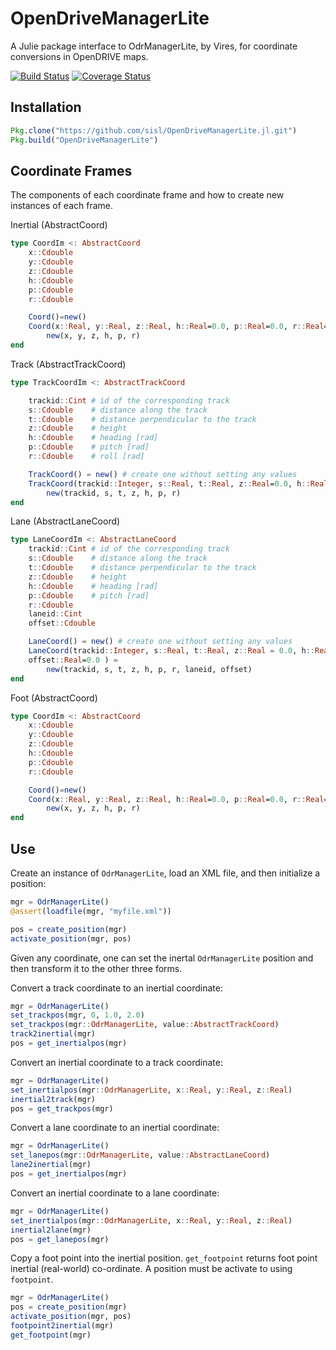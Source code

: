 # OpenDriveManagerLite

A Julie package interface to OdrManagerLite, by Vires, for coordinate conversions in OpenDRIVE maps.

[![Build Status](https://travis-ci.org/sisl/OpenDriveManagerLite.jl.svg?branch=master)](https://travis-ci.org/sisl/OpenDriveManagerLite.jl)
[![Coverage Status](https://coveralls.io/repos/sisl/OpenDriveManagerLite.jl/badge.svg?branch=master&service=github)](https://coveralls.io/github/sisl/OpenDriveManagerLite.jl?branch=master)

## Installation
```julia
Pkg.clone("https://github.com/sisl/OpenDriveManagerLite.jl.git")
Pkg.build("OpenDriveManagerLite")
```

## Coordinate Frames
The components of each coordinate frame and how to create new instances of each frame. 

Inertial (AbstractCoord)
```Julia
type CoordIm <: AbstractCoord
    x::Cdouble
    y::Cdouble
    z::Cdouble
    h::Cdouble
    p::Cdouble
    r::Cdouble

    Coord()=new()
    Coord(x::Real, y::Real, z::Real, h::Real=0.0, p::Real=0.0, r::Real=0.0) =
        new(x, y, z, h, p, r)
end
```
Track (AbstractTrackCoord)
```Julia
type TrackCoordIm <: AbstractTrackCoord

    trackid::Cint # id of the corresponding track
    s::Cdouble    # distance along the track
    t::Cdouble    # distance perpendicular to the track
    z::Cdouble    # height
    h::Cdouble    # heading [rad]
    p::Cdouble    # pitch [rad]
    r::Cdouble    # roll [rad]

    TrackCoord() = new() # create one without setting any values
    TrackCoord(trackid::Integer, s::Real, t::Real, z::Real=0.0, h::Real=0.0, p::Real=0.0, r::Real=0.0) =
        new(trackid, s, t, z, h, p, r)
end
```
Lane (AbstractLaneCoord)
```Julia
type LaneCoordIm <: AbstractLaneCoord
    trackid::Cint # id of the corresponding track
    s::Cdouble    # distance along the track
    t::Cdouble    # distance perpendicular to the track
    z::Cdouble    # height
    h::Cdouble    # heading [rad]
    p::Cdouble    # pitch [rad]
    r::Cdouble 
    laneid::Cint
    offset::Cdouble

    LaneCoord() = new() # create one without setting any values
    LaneCoord(trackid::Integer, s::Real, t::Real, z::Real = 0.0, h::Real=0.0, p::Real=0.0, r::Real=0.0, laneid::Real=1,       
    offset::Real=0.0 ) =
        new(trackid, s, t, z, h, p, r, laneid, offset)
end
```
Foot (AbstractCoord)
```Julia
type CoordIm <: AbstractCoord
    x::Cdouble
    y::Cdouble
    z::Cdouble
    h::Cdouble
    p::Cdouble
    r::Cdouble

    Coord()=new()
    Coord(x::Real, y::Real, z::Real, h::Real=0.0, p::Real=0.0, r::Real=0.0) =
        new(x, y, z, h, p, r)
end
```

## Use

Create an instance of `OdrManagerLite`, load an XML file, and then initialize a position:

```julia
mgr = OdrManagerLite()
@assert(loadfile(mgr, "myfile.xml"))

pos = create_position(mgr)
activate_position(mgr, pos)
```

Given any coordinate, one can set the inertal `OdrManagerLite` position and then transform it to the other three forms.

Convert a track coordinate to an inertial coordinate:
```julia
mgr = OdrManagerLite()
set_trackpos(mgr, 0, 1.0, 2.0)
set_trackpos(mgr::OdrManagerLite, value::AbstractTrackCoord)
track2inertial(mgr)
pos = get_inertialpos(mgr)
```

Convert an inertial coordinate to a track coordinate:
```julia
mgr = OdrManagerLite()
set_inertialpos(mgr::OdrManagerLite, x::Real, y::Real, z::Real)
inertial2track(mgr)
pos = get_trackpos(mgr)
```

Convert a lane coordinate to an inertial coordinate:
```julia
mgr = OdrManagerLite()
set_lanepos(mgr::OdrManagerLite, value::AbstractLaneCoord)
lane2inertial(mgr)
pos = get_inertialpos(mgr)
```

Convert an inertial coordinate to a lane coordinate:
```julia
mgr = OdrManagerLite()
set_inertialpos(mgr::OdrManagerLite, x::Real, y::Real, z::Real)
inertial2lane(mgr)
pos = get_lanepos(mgr)
```

Copy a foot point into the inertial position. `get_footpoint` returns foot point inertial (real-world) co-ordinate. A position must be activate to using `footpoint`.
```julia
mgr = OdrManagerLite()
pos = create_position(mgr)
activate_position(mgr, pos)
footpoint2inertial(mgr)
get_footpoint(mgr)
```
